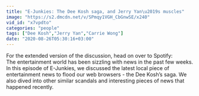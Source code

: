 ```yaml
---
title: "E-Junkies: The Dee Kosh saga, and Jerry Yan\u2019s muscles"
image: "https://s2.dmcdn.net/v/SPmqy1VGH_CbGnwSE/x240"
vid_id: "x7vpdto"
categories: "people"
tags: ["Dee Kosh","Jerry Yan","Carrie Wong"]
date: "2020-08-26T05:30:16+03:00"
---
```

For the extended version of the discussion, head on over to Spotify:   <br>The entertainment world has been sizzling with news in the past few weeks. In this episode of E-Junkies, we discussed the latest local piece of entertainment news to flood our web browsers - the Dee Kosh’s saga. We also dived into other similar scandals and interesting pieces of news that happened recently.
